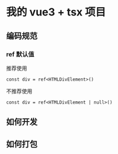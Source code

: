 # 我的 vue3 + tsx 项目

## 编码规范

### ref 默认值

推荐使用

```tsx
const div = ref<HTMLDivElement>()
```

不推荐使用

```tsx
const div = ref<HTMLDivElement | null>()
```

## 如何开发

## 如何打包
